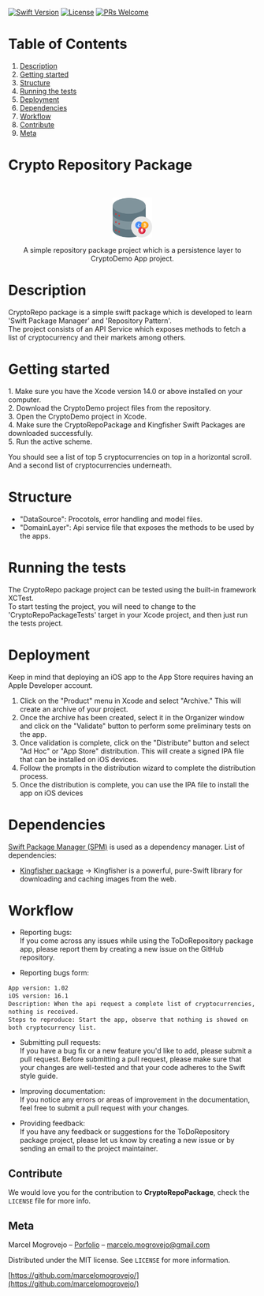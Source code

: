[![Swift Version][swift-image]][swift-url]
[![License][license-image]][license-url]
[![PRs Welcome][pr-welcome-image]][pr-welcome-url]

# Table of Contents
1. [Description](#description)
2. [Getting started](#getting-started)
3. [Structure](#structure)
4. [Running the tests](#running-the-tests)
5. [Deployment](#deployment)
6. [Dependencies](#dependencies)
7. [Workflow](#workflow)
8. [Contribute](#Contribute)
9. [Meta](#Meta)

# Crypto Repository Package

<br />
<p align="center">
  <a href="https://github.com/marcelomogrovejo/cryptorepopackage">
    <img src="logo-crypto-repo.png" alt="Logo" width="80" height="80">
  </a>
  <p align="center">
    A simple repository package project which is a persistence layer to CryptoDemo App project.
  </p>
</p>

# Description
<p>CryptoRepo package is a simple swift package which is developed to learn 'Swift Package Manager' and 'Repository Pattern'.<br>
The project consists of an API Service which exposes methods to fetch a list of cryptocurrency and their markets among others.</p>

# Getting started
<p>
1. Make sure you have the Xcode version 14.0 or above installed on your computer.<br>
2. Download the CryptoDemo project files from the repository.<br>
3. Open the CryptoDemo project in Xcode.<br>
4. Make sure the CryptoRepoPackage and Kingfisher Swift Packages are downloaded successfully.<br>
5. Run the active scheme.<br>

You should see a list of top 5 cryptocurrencies on top in a horizontal scroll.<br>
And a second list of cryptocurrencies underneath.<br>

# Structure 
* "DataSource": Procotols, error handling and model files.
* "DomainLayer": Api service file that exposes the methods to be used by the apps.

# Running the tests
<p>The CryptoRepo package project can be tested using the built-in framework XCTest.<br>
To start testing the project, you will need to change to the 'CryptoRepoPackageTests' target in your Xcode project, and then just run the tests project.</p>

# Deployment
Keep in mind that deploying an iOS app to the App Store requires having an Apple Developer account.

1. Click on the "Product" menu in Xcode and select "Archive." This will create an archive of your project.
2. Once the archive has been created, select it in the Organizer window and click on the "Validate" button to perform some preliminary tests on the app.
3. Once validation is complete, click on the "Distribute" button and select "Ad Hoc" or "App Store" distribution. 
This will create a signed IPA file that can be installed on iOS devices.
4. Follow the prompts in the distribution wizard to complete the distribution process.
5. Once the distribution is complete, you can use the IPA file to install the app on iOS devices

# Dependencies
[Swift Package Manager (SPM)](https://www.swift.org/documentation/package-manager/) is used as a dependency manager.
List of dependencies: 
* [Kingfisher package](https://github.com/onevcat/Kingfisher/) -> Kingfisher is a powerful, pure-Swift library for downloading and caching images from the web.

# Workflow

* Reporting bugs:<br> 
If you come across any issues while using the ToDoRepository package app, please report them by creating a new issue on the GitHub repository.

* Reporting bugs form: <br> 
```
App version: 1.02
iOS version: 16.1
Description: When the api request a complete list of cryptocurrencies, nothing is received.
Steps to reproduce: Start the app, observe that nothing is showed on both cryptocurrency list.
```

* Submitting pull requests: <br> 
If you have a bug fix or a new feature you'd like to add, please submit a pull request. Before submitting a pull request, 
please make sure that your changes are well-tested and that your code adheres to the Swift style guide.

* Improving documentation: <br> 
If you notice any errors or areas of improvement in the documentation, feel free to submit a pull request with your changes.

* Providing feedback:<br> 
If you have any feedback or suggestions for the ToDoRepository package project, please let us know by creating a new issue or by sending an email to the project maintainer.

## Contribute

We would love you for the contribution to **CryptoRepoPackage**, check the ``LICENSE`` file for more info.

## Meta

Marcel Mogrovejo – [Porfolio](https://marcelomogrovejo.gitlab.io/my-ios-portfolio/) – marcelo.mogrovejo@gmail.com

Distributed under the MIT license. See ``LICENSE`` for more information.

[https://github.com/marcelomogrovejo/](https://github.com/marcelomogrovejo/)

[swift-image]:https://img.shields.io/badge/swift-5.0-orange.svg
[swift-url]: https://swift.org/
[license-image]: https://img.shields.io/badge/License-MIT-blue.svg
[license-url]: LICENSE
[codebeat-image]: https://codebeat.co/badges/c19b47ea-2f9d-45df-8458-b2d952fe9dad
[codebeat-url]: https://codebeat.co/projects/github-com-vsouza-awesomeios-com
[pr-welcome-image]: https://img.shields.io/badge/PRs-welcome-brightgreen.svg?style=flat-square
[pr-welcome-url]: http://makeapullrequest.com

